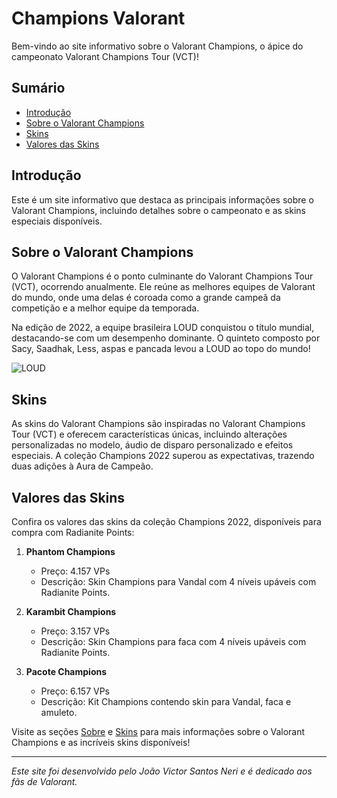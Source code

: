 # Champions Valorant

Bem-vindo ao site informativo sobre o Valorant Champions, o ápice do campeonato Valorant Champions Tour (VCT)!

## Sumário

- [Introdução](#introdução)
- [Sobre o Valorant Champions](#sobre-o-valorant-champions)
- [Skins](#skins)
- [Valores das Skins](#valores-das-skins)

## Introdução

Este é um site informativo que destaca as principais informações sobre o Valorant Champions, incluindo detalhes sobre o campeonato e as skins especiais disponíveis.

## Sobre o Valorant Champions

O Valorant Champions é o ponto culminante do Valorant Champions Tour (VCT), ocorrendo anualmente. Ele reúne as melhores equipes de Valorant do mundo, onde uma delas é coroada como a grande campeã da competição e a melhor equipe da temporada.

Na edição de 2022, a equipe brasileira LOUD conquistou o título mundial, destacando-se com um desempenho dominante. O quinteto composto por Sacy, Saadhak, Less, aspas e pancada levou a LOUD ao topo do mundo!

![LOUD](./assets/img/time-da-loud-finalista-do-valorant-champions-2022-composto-por-sacy-aspas-bzka-coach-saadhak-less-e-pancada_1_164228.webp)

## Skins

As skins do Valorant Champions são inspiradas no Valorant Champions Tour (VCT) e oferecem características únicas, incluindo alterações personalizadas no modelo, áudio de disparo personalizado e efeitos especiais. A coleção Champions 2022 superou as expectativas, trazendo duas adições à Aura de Campeão.

## Valores das Skins

Confira os valores das skins da coleção Champions 2022, disponíveis para compra com Radianite Points:

1. **Phantom Champions**
   - Preço: 4.157 VPs
   - Descrição: Skin Champions para Vandal com 4 níveis upáveis com Radianite Points.

2. **Karambit Champions**
   - Preço: 3.157 VPs
   - Descrição: Skin Champions para faca com 4 níveis upáveis com Radianite Points.

3. **Pacote Champions**
   - Preço: 6.157 VPs
   - Descrição: Kit Champions contendo skin para Vandal, faca e amuleto.

Visite as seções [Sobre](#sobre-o-valorant-champions) e [Skins](#skins) para mais informações sobre o Valorant Champions e as incríveis skins disponíveis!

--- 

*Este site foi desenvolvido pelo João Victor Santos Neri e é dedicado aos fãs de Valorant.*
